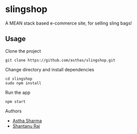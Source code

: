 slingshop
=========

A MEAN stack based e-commerce site, for selling sling bags!

Usage
-----
Clone the project

	git clone https://github.com/asthas/slingshop.git

Change directory and install dependencies

	cd slingshop
	sudo npm install

Run the app

	npm start


Authors
- [Astha Sharma](http://astha.me)
- [Shantanu Raj](http://sraj.me)